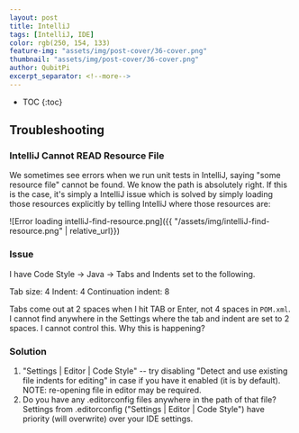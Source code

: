 ```yaml
---
layout: post
title: IntelliJ
tags: [IntelliJ, IDE]
color: rgb(250, 154, 133)
feature-img: "assets/img/post-cover/36-cover.png"
thumbnail: "assets/img/post-cover/36-cover.png"
author: QubitPi
excerpt_separator: <!--more-->
---
```


<!--more-->

* TOC
{:toc}

## Troubleshooting

### IntelliJ Cannot READ Resource File

We sometimes see errors when we run unit tests in IntelliJ, saying "some resource file" cannot be found. We know the
path is absolutely right. If this is the case, it's simply a IntelliJ issue which is solved by simply loading those
resources explicitly by telling IntelliJ where those resources are:

![Error loading intelliJ-find-resource.png]({{ "/assets/img/intelliJ-find-resource.png" | relative_url}})

### Issue

I have Code Style -> Java -> Tabs and Indents set to the following.

Tab size: 4
Indent: 4
Continuation indent: 8

Tabs come out at 2 spaces when I hit TAB or Enter, not 4 spaces in `POM.xml`. I cannot find anywhere in the Settings
where the tab and indent are set to 2 spaces. I cannot control this. Why this is happening?

### Solution

1. "Settings | Editor | Code Style" -- try disabling "Detect and use existing file indents for editing" in case if you
   have it enabled (it is by default). NOTE: re-opening file in editor may be required.
2. Do you have any .editorconfig files anywhere in the path of that file? Settings from .editorconfig
   ("Settings | Editor | Code Style") have priority (will overwrite) over your IDE settings.
